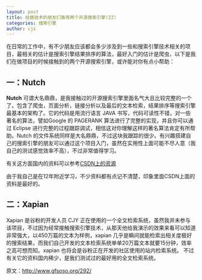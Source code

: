 ```yaml
---
layout: post
title: 给做技术的朋友们推荐两个开源搜索引擎(ZZ)
categories: 搜索引擎
author: cjx
---
```


在日常的工作中，有不少朋友应该都会多少涉及到一些和搜索引擎技术相关的项目，最相关的估计是搜索引擎结果排序的算法，最好入门的估计是爬虫，以下是我们在做项目的时候接触到的两个开源搜索引擎，或许能对你有点小帮助：

## 一：Nutch

**Nutch** 可谓大名鼎鼎，是我接触过的开源搜索引擎里面名气大且比较完整的一个了。包含了爬虫，页面分析，链接分析以及最后的文本检索，结果排序等搜索引擎最基本的架构了。它的代码是用流行语言 JAVA 书写，代码可读性不错，对一些著名的算法，譬如Google 的 PAGERANK 算法进行了完整的实现，并且你可以通过 Eclipse 进行完整的过程跟踪调试，相信这对你理解这样的著名算法肯定有所帮助。Nutch 的文件系统同样是大名鼎鼎，不过这块我跟踪的很少。有兴趣搭建自己的搜索引擎的朋友可以通过这个项目入门，虽然在实用性上面可能不尽人意（我自己的测试感觉效率不高），不过非常值得学习。

<!--more-->

有关这方面国内的资料可以参考[CSDN上的资源](http://blog.csdn.net/sky_walker85/article/category/1842591)

由于我自己是在12年附近学习，不少资料都有点记不清楚，印象里面CSDN上面的资料是最好的。

## 二：Xapian

Xapian 是谷粉的开发人员 CJY 正在使用的一个全文检索系统，虽然我并未参与该项目，不过因为经常接触搜索引擎技术，从那天他给我演示的效果来看可以知道非常强大，以450万篇的文本为样例，xapian 几乎是瞬间就能检索出相关度极好的搜索结果，而我们自己开发的文本检索系统单单20万篇文本就要15分钟，效率之高可想而知。xapian 也将会是谷粉正在开发的社区使用的站内检索系统。
不过有关它的资料国内稀少，是我们测试过的最好用的全文检索系统。

原文：http://www.gfsoso.org/292/
